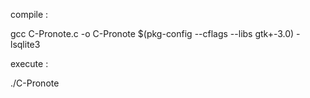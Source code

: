 compile :

gcc C-Pronote.c -o C-Pronote $(pkg-config --cflags --libs gtk+-3.0) -lsqlite3

execute :

./C-Pronote
